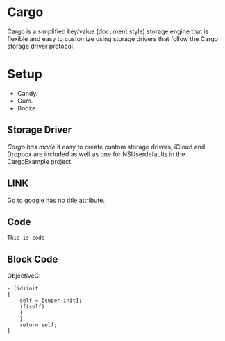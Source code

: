 # Cargo
Cargo is a simplified key/value (document style) storage engine that is flexible and easy to customize using storage drivers that follow the Cargo storage driver protocol.

# Setup

* Candy.
* Gum.
* Booze.

## Storage Driver
*Cargo has made* it easy to create custom storage drivers, iCloud and Dropbox are included as well as one for NSUserdefaults in the CargoExample project.

## LINK
[Go to google](http://www.google.com) has no title attribute.

## Code
``
This is code
``

## Block Code

ObjectiveC:

    - (id)init
    {
        self = [super init];
        if(self)
        {
        }
        return self;
    }